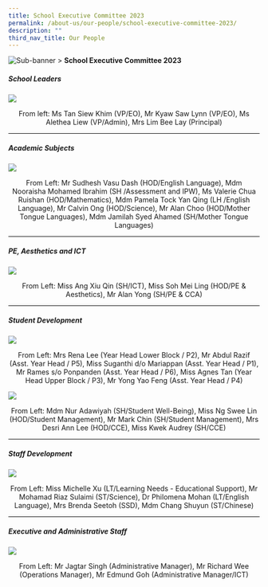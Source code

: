 ```yaml
---
title: School Executive Committee 2023
permalink: /about-us/our-people/school-executive-committee-2023/
description: ""
third_nav_title: Our People
---
```

![Sub-banner](/images/sub%20banner.jpg)
&gt; **School Executive Committee 2023**

##### School Leaders
![](/images/Our%20People/2023_Sch_Leader.jpeg)

<center>From left: Ms Tan Siew Khim (VP/EO), Mr Kyaw Saw Lynn (VP/EO), Ms Alethea Liew (VP/Admin),
Mrs Lim Bee Lay (Principal)</center>

<hr style="height:1px;border-width:0;color:gray;background-color:black">

##### Academic Subjects
![](/images/Our%20People/2023_Academic_Subj.jpeg)
<center>From Left: Mr Sudhesh Vasu Dash (HOD/English Language), Mdm Nooraisha Mohamed Ibrahim (SH /Assessment and IPW), Ms Valerie Chua Ruishan (HOD/Mathematics), Mdm Pamela Tock Yan Qing (LH /English Language), Mr Calvin Ong (HOD/Science), Mr Alan Choo (HOD/Mother Tongue Languages),
Mdm Jamilah Syed Ahamed (SH/Mother Tongue Languages)</center>

<hr style="height:1px;border-width:0;color:gray;background-color:black">

##### PE, Aesthetics and ICT
![](/images/Our%20People/2023_PE_AES_ICT.jpeg)
<center>From Left: Miss Ang Xiu Qin (SH/ICT), Miss Soh Mei Ling (HOD/PE &amp; Aesthetics), Mr Alan Yong (SH/PE &amp; CCA)</center>

<hr style="height:1px;border-width:0;color:gray;background-color:black">

##### Student Development
![](/images/Our%20People/2023_Student_Develop.jpeg)
<center>From Left: Mrs Rena Lee (Year Head Lower Block / P2), Mr Abdul Razif (Asst. Year Head / P5),
Miss Suganthi d/o Mariappan (Asst. Year Head / P1), Mr Rames s/o Ponpanden (Asst. Year Head / P6), Miss Agnes Tan (Year Head Upper Block / P3), Mr Yong Yao Feng (Asst. Year Head / P4)</center>	
	
![](/images/Our%20People/2023_Student_Develop2.jpeg)
<center>From Left: Mdm Nur Adawiyah (SH/Student Well-Being), Miss Ng Swee Lin (HOD/Student Management), Mr Mark Chin (SH/Student Management), 
Mrs Desri Ann Lee (HOD/CCE), Miss Kwek Audrey (SH/CCE)</center>
	
<hr style="height:1px;border-width:0;color:gray;background-color:black">

##### Staff Development
![](/images/Our%20People/2023_Staff_Development.jpeg)
<center>From Left: Miss Michelle Xu (LT/Learning Needs - Educational Support), 
Mr Mohamad Riaz Sulaimi (ST/Science), Dr Philomena Mohan (LT/English Language), 
Mrs Brenda Seetoh (SSD), Mdm Chang Shuyun (ST/Chinese)</center>

<hr style="height:1px;border-width:0;color:gray;background-color:black">

##### Executive and Administrative Staff
![](/images/Our%20People/2023_AM_OM.jpeg)
<center>From Left: Mr Jagtar Singh (Administrative Manager), Mr Richard Wee (Operations Manager), 
Mr Edmund Goh (Administrative Manager/ICT)</center>